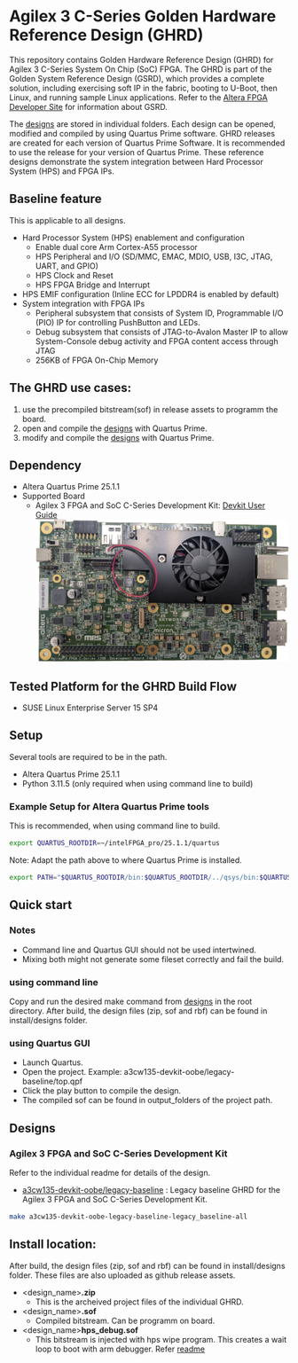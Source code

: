 # Agilex 3 C-Series Golden Hardware Reference Design (GHRD)

This repository contains Golden Hardware Reference Design (GHRD) for Agilex 3 C-Series System On Chip (SoC) FPGA.
The GHRD is part of the Golden System Reference Design (GSRD), which provides a complete solution, including exercising soft IP in the fabric, booting to U-Boot, then Linux, and running sample Linux applications.
Refer to the [Altera FPGA Developer Site](https://altera-fpga.github.io/latest/ed-demo-list/ed-list/) for information about GSRD.

The [designs](#designs) are stored in individual folders. Each design can be opened, modified and compiled by using Quartus Prime software.
GHRD releases are created for each version of Quartus Prime Software. It is recommended to use the release for your version of Quartus Prime.
These reference designs demonstrate the system integration between Hard Processor System (HPS) and FPGA IPs.

## Baseline feature
This is applicable to all designs.
- Hard Processor System (HPS) enablement and configuration
  - Enable dual core Arm Cortex-A55 processor
  - HPS Peripheral and I/O (SD/MMC, EMAC, MDIO, USB, I3C, JTAG, UART, and GPIO)
  - HPS Clock and Reset
  - HPS FPGA Bridge and Interrupt
- HPS EMIF configuration (Inline ECC for LPDDR4 is enabled by default)
- System integration with FPGA IPs
  - Peripheral subsystem that consists of System ID, Programmable I/O (PIO) IP for controlling PushButton and LEDs.
  - Debug subsystem that consists of JTAG-to-Avalon Master IP to allow System-Console debug activity and FPGA content access through JTAG
  - 256KB of FPGA On-Chip Memory

## The GHRD use cases:
1. use the precompiled bitstream(sof) in release assets to programm the board.
2. open and compile the [designs](#designs) with Quartus Prime.
3. modify and compile the [designs](#designs) with Quartus Prime.

## Dependency
* Altera Quartus Prime 25.1.1
* Supported Board
  - Agilex 3 FPGA and SoC C-Series Development Kit: [Devkit User Guide](https://www.intel.com/content/www/us/en/docs/programmable/851698/current)
  ![Agilex 3 FPGA and SoC C-Series Development Kit](images/agilex3_soc_devkit.png)

## Tested Platform for the GHRD Build Flow
* SUSE Linux Enterprise Server 15 SP4

## Setup

Several tools are required to be in the path.

* Altera Quartus Prime 25.1.1
* Python 3.11.5 (only required when using command line to build)

### Example Setup for Altera Quartus Prime tools
This is recommended, when using command line to build.
```bash
export QUARTUS_ROOTDIR=~/intelFPGA_pro/25.1.1/quartus
```
Note: Adapt the path above to where Quartus Prime is installed.

```bash
export PATH="$QUARTUS_ROOTDIR/bin:$QUARTUS_ROOTDIR/../qsys/bin:$QUARTUS_ROOTDIR/../niosv/bin:$QUARTUS_ROOTDIR/sopc_builder/bin:$QUARTUS_ROOTDIR/../questa_fe/bin:$QUARTUS_ROOTDIR/../syscon/bin:$QUARTUS_ROOTDIR/../riscfree/RiscFree:$PATH"'
```

## Quick start
### Notes
- Command line and Quartus GUI should not be used intertwined.
- Mixing both might not generate some fileset correctly and fail the build.

### using command line
Copy and run the desired make command from [designs](#designs) in the root directory.
After build, the design files (zip, sof and rbf) can be found in install/designs folder.

### using Quartus GUI
- Launch Quartus.
- Open the project. Example: a3cw135-devkit-oobe/legacy-baseline/top.qpf
- Click the play button to compile the design.
- The compiled sof can be found in output_folders of the project path.

## Designs

### Agilex 3 FPGA and SoC C-Series Development Kit
Refer to the individual readme for details of the design.

* [a3cw135-devkit-oobe/legacy-baseline](a3cw135-devkit-oobe/legacy-baseline/README.md) :
  Legacy baseline GHRD for the Agilex 3 FPGA and SoC C-Series Development Kit.
```bash
make a3cw135-devkit-oobe-legacy-baseline-legacy_baseline-all
```

## Install location:
After build, the design files (zip, sof and rbf) can be found in install/designs folder.
These files are also uploaded as github release assets.
- \<design_name>**.zip**
  - This is the archeived project files of the individual GHRD.
- \<design_name>**.sof**
  - Compiled bitstream. Can be programm on board.
- \<design_name>**hps_debug.sof**
  - This bitstream is injected with hps wipe program. This creates a wait loop to boot with arm debugger.
  Refer [readme](a3cw135-devkit-oobe/legacy-baseline/software/hps_debug/README.md)
